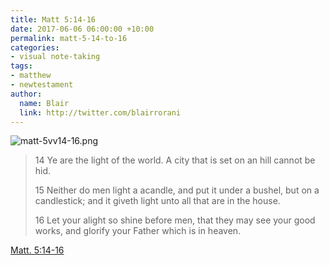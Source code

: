 ```yaml
---
title: Matt 5:14-16
date: 2017-06-06 06:00:00 +10:00
permalink: matt-5-14-to-16
categories:
- visual note-taking
tags:
- matthew
- newtestament
author:
  name: Blair
  link: http://twitter.com/blairrorani
---
```


![matt-5vv14-16.png](/uploads/matt-5vv14-16.png)

> 14 Ye are the light of the world. A city that is set on an hill cannot be hid.
>
> 15 Neither do men light a acandle, and put it under a bushel, but on a candlestick; and it giveth light unto all that are in the house.
>
> 16 Let your alight so shine before men, that they may see your good works, and glorify your Father which is in heaven.

[Matt. 5:14-16](https://www.lds.org/scriptures/nt/matt/5.14-16?lang=eng)